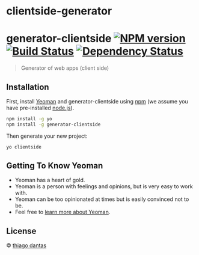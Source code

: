 # clientside-generator

# generator-clientside [![NPM version][npm-image]][npm-url] [![Build Status][travis-image]][travis-url] [![Dependency Status][daviddm-image]][daviddm-url]
> Generator of web apps (client side)

## Installation

First, install [Yeoman](http://yeoman.io) and generator-clientside using [npm](https://www.npmjs.com/) (we assume you have pre-installed [node.js](https://nodejs.org/)).

```bash
npm install -g yo
npm install -g generator-clientside
```

Then generate your new project:

```bash
yo clientside
```

## Getting To Know Yeoman

 * Yeoman has a heart of gold.
 * Yeoman is a person with feelings and opinions, but is very easy to work with.
 * Yeoman can be too opinionated at times but is easily convinced not to be.
 * Feel free to [learn more about Yeoman](http://yeoman.io/).

## License

 © [thiago dantas](thiagodantas.com)


[npm-image]: https://badge.fury.io/js/generator-clientside.svg
[npm-url]: https://npmjs.org/package/generator-clientside
[travis-image]: https://travis-ci.org/thiagorowof/generator-clientside.svg?branch=master
[travis-url]: https://travis-ci.org/thiagorowof/generator-clientside
[daviddm-image]: https://david-dm.org/thiagorowof/generator-clientside.svg?theme=shields.io
[daviddm-url]: https://david-dm.org/thiagorowof/generator-clientside
